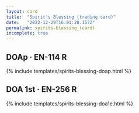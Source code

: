 ```yaml
---
layout: card
title:  "Spirit's Blessing (trading card)"
date:   "2022-12-29T16:01:28.157Z"
permalink: spirits-blessing_(card)
incomplete: true
---
```


## DOAp &middot; EN-114 R

{% include templates/spirits-blessing-doap.html %}


## DOA 1st &middot; EN-256 R

{% include templates/spirits-blessing-doa1e.html %}
